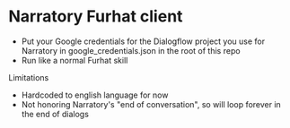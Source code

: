 # Narratory Furhat client

* Put your Google credentials for the Dialogflow project you use for Narratory in google_credentials.json in the root of this repo
* Run like a normal Furhat skill

Limitations
* Hardcoded to english language for now
* Not honoring Narratory's "end of conversation", so will loop forever in the end of dialogs
